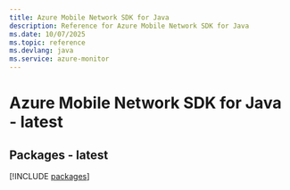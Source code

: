 ```yaml
---
title: Azure Mobile Network SDK for Java
description: Reference for Azure Mobile Network SDK for Java
ms.date: 10/07/2025
ms.topic: reference
ms.devlang: java
ms.service: azure-monitor
---
```

# Azure Mobile Network SDK for Java - latest
## Packages - latest
[!INCLUDE [packages](mobile-network-index.md)]